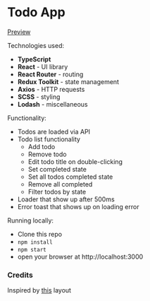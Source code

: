 # Todo App

[Preview](https://mira1zu.github.io/todo-app/)

Technologies used:

- **TypeScript**
- **React** - UI library
- **React Router** - routing
- **Redux Toolkit** - state management
- **Axios** - HTTP requests
- **SCSS** - styling
- **Lodash** - miscellaneous

Functionality:

- Todos are loaded via API
- Todo list functionality
  - Add todo
  - Remove todo
  - Edit todo title on double-clicking
  - Set completed state
  - Set all todos completed state
  - Remove all completed
  - Filter todos by state
- Loader that show up after 500ms
- Error toast that shows up on loading error

Running locally:

- Clone this repo
- `npm install`
- `npm start`
- open your browser at http://localhost:3000

### Credits

Inspired by [this](https://todomvc.com/examples/vanillajs/) layout
